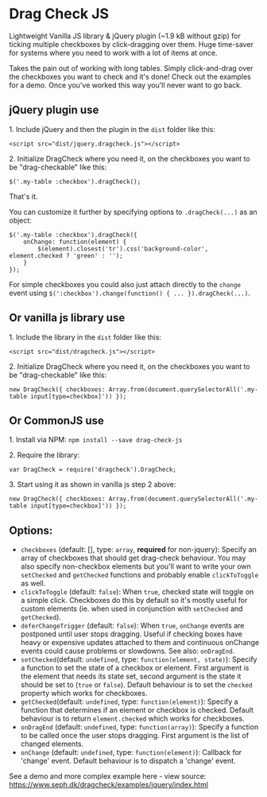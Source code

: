Drag Check JS
=================

Lightweight Vanilla JS library & jQuery plugin (~1.9 kB without gzip) for ticking multiple checkboxes by click-dragging over them. Huge time-saver for systems where you need to work with a lot of items at once.

Takes the pain out of working with long tables. Simply click-and-drag over the checkboxes you want to check and it's done! Check out the examples for a demo. Once you've worked this way you'll never want to go back.

jQuery plugin use
-----------------
1&period; Include jQuery and then the plugin in the `dist` folder like this:

    <script src="dist/jquery.dragcheck.js"></script>

2&period; Initialize DragCheck where you need it, on the checkboxes you want to be "drag-checkable" like this:

    $('.my-table :checkbox').dragCheck();

That's it. 

You can customize it further by specifying options to `.dragCheck(...)` as an object:

    $('.my-table :checkbox').dragCheck({
        onChange: function(element) {
            $(element).closest('tr').css('background-color', element.checked ? 'green' : '');
        }
    });

For simple checkboxes you could also just attach directly to the `change` event using `$(':checkbox').change(function() { ... }).dragCheck(...)`.

Or vanilla js library use
-----------------
1&period; Include the library in the `dist` folder like this:

    <script src="dist/dragcheck.js"></script>

2&period; Initialize DragCheck where you need it, on the checkboxes you want to be "drag-checkable" like this:

    new DragCheck({ checkboxes: Array.from(document.querySelectorAll('.my-table input[type=checkbox]')) });

Or CommonJS use
---------------
1&period; Install via NPM: `npm install --save drag-check-js`

2&period; Require the library:

    var DragCheck = require('dragcheck').DragCheck;
    
3&period; Start using it as shown in vanilla js step 2 above:
    
    new DragCheck({ checkboxes: Array.from(document.querySelectorAll('.my-table input[type=checkbox]')) });


Options:
------------

* `checkboxes` (default: [], type: `array`, **required** for non-jquery): Specify an array of checkboxes that should get drag-check behaviour. You may also specify non-checkbox elements but you'll want to write your own `setChecked` and `getChecked` functions and probably enable `clickToToggle` as well.
* `clickToToggle` (default: `false`): When `true`, checked state will toggle on a simple click. Checkboxes do this by default so it's mostly useful for custom elements (ie. when used in conjunction with `setChecked` and `getChecked`).
* `deferChangeTrigger` (default: `false`): When `true`, `onChange` events are postponed until user stops dragging. Useful if checking boxes have heavy or expensive updates attached to them and continuous onChange events could cause problems or slowdowns. See also: `onDragEnd`.
* `setChecked`(default: `undefined`, type: `function(element, state)`): Specify a function to set the state of a checkbox or element. First argument is the element that needs its state set, second argument is the state it should be set to (`true` or `false`). Default behaviour is to set the `checked` property which works for checkboxes.
* `getChecked`(default: `undefined`, type: `function(element)`): Specify a function that determines if an element or checkbox is checked. Default behaviour is to return `element.checked` which works for checkboxes.
* `onDragEnd` (default: `undefined`, type: `function(array)`): Specify a function to be called once the user stops dragging. First argument is the list of changed elements.
* `onChange` (default: `undefined`, type: `function(element)`): Callback for 'change' event. Default behaviour is to dispatch a 'change' event.


See a demo and more complex example here - view source:
https://www.seph.dk/dragcheck/examples/jquery/index.html
